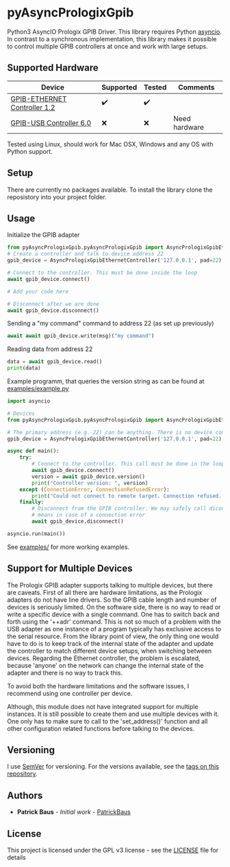 # pyAsyncPrologixGpib
Python3 AsyncIO Prologix GPIB Driver. This library requires Python [asyncio](https://docs.python.org/3/library/asyncio.html). In contrast to a synchronous implementation, this library makes it possible to control multiple GPIB controllers at once and work with large setups.

## Supported Hardware
|Device|Supported|Tested|Comments|
|--|--|--|--|
|[GPIB-ETHERNET Controller 1.2](http://prologix.biz/gpib-ethernet-controller.html)|:heavy_check_mark:|  :heavy_check_mark:|  |
|[GPIB-USB Controller 6.0](http://prologix.biz/gpib-usb-controller.html)|:x:|:x:|Need hardware

Tested using Linux, should work for Mac OSX, Windows and any OS with Python support.

## Setup

There are currently no packages available. To install the library clone the reposistory into your project folder.

## Usage

Initialize the GPIB adapter
```python
from pyAsyncPrologixGpib.pyAsyncPrologixGpib import AsyncPrologixGpibEthernetController
# Create a controller and talk to device address 22
gpib_device = AsyncPrologixGpibEthernetController('127.0.0.1', pad=22)

# Connect to the controller. This must be done inside the loop
await gpib_device.connect()

# Add your code here

# Disconnect after we are done
await gpib_device.disconnect()
```

Sending a "my command" command to address 22 (as set up previously)
```python
await await gpib_device.write(msg)("my command")
```

Reading data from address 22
```python
data = await gpib_device.read()
print(data)
```

Example programm, that queries the version string as can be found at [examples/example.py](examples/example.py)
```python
import asyncio

# Devices
from pyAsyncPrologixGpib.pyAsyncPrologixGpib import AsyncPrologixGpibEthernetController

# The primary address (e.g. 22) can be anything. There is no device connection required for this example
gpib_device = AsyncPrologixGpibEthernetController('127.0.0.1', pad=22)

async def main():
    try: 
        # Connect to the controller. This call must be done in the loop.
        await gpib_device.connect()
        version = await gpib_device.version()
        print("Controller version: ", version)
    except (ConnectionError, ConnectionRefusedError):
        print("Could not connect to remote target. Connection refused. Is the device connected?")
    finally:
        # Disconnect from the GPIB controller. We may safely call diconnect() on a non-connected gpib device, that
        # means in case of a connection error
        await gpib_device.disconnect()

asyncio.run(main())
```

See [examples/](examples/) for more working examples.

## Support for Multiple Devices
The Prologix GPIB adapter supports talking to multiple devices, but there are caveats. First of all there are hardware limitations, as the Prologix adapters do not have line drivers. So the GPIB cable length and number of devices is seriously limited. On the software side, there is no way to read or write a specific device with a single command. One has to switch back and forth using the '++adr' command. This is not so much of a problem with the USB adapter as one instance of a program typically has exclusive access to the serial resource. From the library point of view, the only thing one would have to do is to keep track of the internal state of the adapter and update the controller to match different device setups, when switching between devices. Regarding the Ethernet controller, the problem is escalated, because 'anyone' on the network can change the internal state of the adapter and there is no way to track this.

To avoid both the hardware limitations and the software issues, I recommend using one controller per device.

Although, this module does not have integrated support for multiple instances. It is still possible to create them and use multiple devices with it. One only has to make sure to call to the 'set_address()' function and all other configuration related functions before talking to the devices.

## Versioning

I use [SemVer](http://semver.org/) for versioning. For the versions available, see the [tags on this repository](https://github.com/PatrickBaus/pyAsyncPrologix/tags). 

## Authors

* **Patrick Baus** - *Initial work* - [PatrickBaus](https://github.com/PatrickBaus)

## License


This project is licensed under the GPL v3 license - see the [LICENSE](LICENSE) file for details

